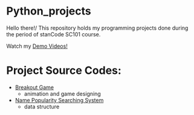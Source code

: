 # Python_projects
Hello there!/
This repository holds my programming projects done during the period of stanCode SC101 course.

Watch my [Demo Videos!](https://drive.google.com/drive/folders/1Gi3bn9qPW_gR0ISyGzVPLd5Bztdvd7rF?fbclid=IwAR36BW3v_bHn-Idsh-0_ROSWLwrXOzoervZId25OOzH2LX4b6FCGDfULdDg)

# Project Source Codes:
* [Breakout Game](https://github.com/ShuyunLiu/Python_projects/tree/main/Python_projects/Breakout%20Game)
  * animation and game designing
* [Name Popularity Searching System](https://github.com/ShuyunLiu/Python_projects/tree/main/Python_projects/Name%20Popularity%20Searching%20System)
  * data structure
